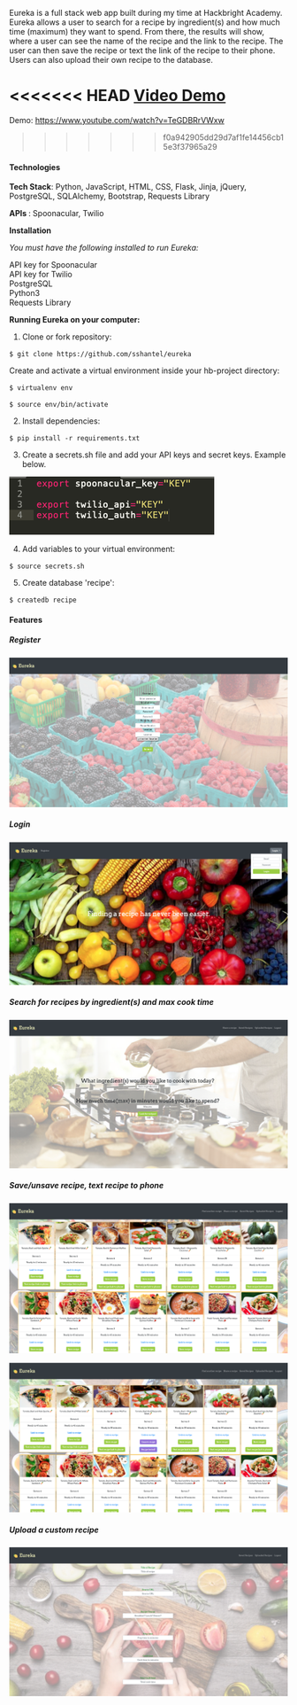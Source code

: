 Eureka is a full stack web app built during my time at Hackbright Academy. Eureka allows a user to search for a recipe by ingredient(s) and how much time
(maximum) they want to spend. From there, the results will show, where a user can see the name of the recipe and the link to the recipe. The user can then
save the recipe or text the link of the recipe to their phone. Users can also upload their own recipe to the database.

<<<<<<< HEAD
<a href="https://www.youtube.com/watch?v=TeGDBRrVWxw"> Video Demo </a>
=======
Demo: https://www.youtube.com/watch?v=TeGDBRrVWxw
>>>>>>> f0a942905dd29d7af1fe14456cb15e3f37965a29
 
<h4>Technologies</h4>
 
<b>Tech Stack</b>: Python, JavaScript, HTML, CSS, Flask, Jinja, jQuery, PostgreSQL, SQLAlchemy, Bootstrap, Requests Library

<b> APIs </b> : Spoonacular, Twilio  

<b> Installation </b>

<i>You must have the following installed to run Eureka: </i>

API key for Spoonacular 
<br>
API key for Twilio
<br>
PostgreSQL
<br>
Python3 
<br>
Requests Library 

<b>Running Eureka on your computer:</b>

1. Clone or fork repository:

```
$ git clone https://github.com/sshantel/eureka
```

Create and activate a virtual environment inside your hb-project directory:

```
$ virtualenv env
```
```
$ source env/bin/activate
```

2. Install dependencies:
```
$ pip install -r requirements.txt
```
3. Create a secrets.sh file and add your API keys and secret keys. Example below.

 ![](static/images/secrets.png "secrets.sh")
 

4. Add variables to your virtual environment:
```
$ source secrets.sh
```

5. Create database 'recipe':
```
$ createdb recipe
```

<h4> Features </h4>

<h5> Register  </h5>

![](static/images/register.png "register.png")

<h5> Login </h5>

![](static/images/login.png "login.png")

<h5> Search for recipes by ingredient(s) and max cook time </h5>

![](static/images/search.png "search.png")

<h5> Save/unsave recipe, text recipe to phone</h5>

![](static/images/results.png "results.png")

![](static/images/save:text.png "save:text.png")

<h5> Upload a custom recipe </h5>

![](static/images/upload.png "upload.png")


 

 
